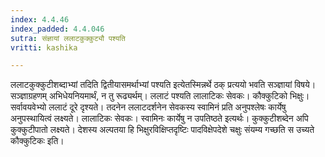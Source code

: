 ```yaml
---
index: 4.4.46
index_padded: 4.4.046
sutra: संज्ञायां ललाटकुक्कुट्यौ पश्यति
vritti: kashika

---
```

ललाटकुक्कुटीशब्दाभ्यां तदिति द्वितीयासमर्थाभ्यां पश्यति इत्येतस्मिन्नर्थे ठक् प्रत्ययो भवति सञ्ज्ञायां विषये। सञ्ज्ञाग्रहणम् अभिधेयनियमार्थं, न तु रूढ्यर्थम्। ललाटं पश्यति लालाटिकः सेवकः। कौक्कुटिको भिक्षुः। सर्वावयवेभ्यो ललाटं दूरे दृश्यते। तदनेन ललाटदर्शनेन सेवकस्य स्वामिनं प्रति अनुपश्लेषः कार्येषु अनुपस्थायित्वं लक्ष्यते। लालाटिकः सेवकः। स्वामिनः कार्येषु न उपतिष्ठते इत्यर्थः। कुक्कुटीशब्देन अपि कुक्कुटीपातो लक्ष्यते। देशस्य अल्पतया हि भिक्षुरविक्षिप्तदृष्टिः पादविक्षेपदेशे चक्षुः संयम्य गच्छति स उच्यते कौक्कुटिकः इति।